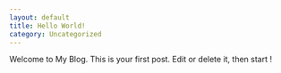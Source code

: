 ```yaml
---
layout: default
title: Hello World!
category: Uncategorized
---
```

Welcome to My Blog. This is your first post. Edit or delete it, then start !